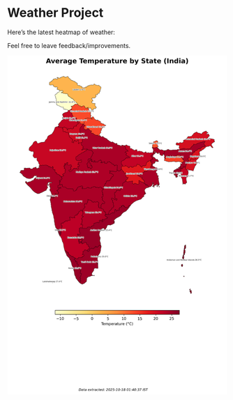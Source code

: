 # Weather Project

Here’s the latest heatmap of weather:

Feel free to leave feedback/improvements.

![India Heatmap](docs/assets/india_heatmap.png?v=F2A2BF)
